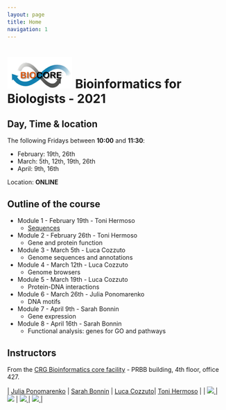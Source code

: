 ```yaml
---
layout: page
title: Home
navigation: 1
---
```


# ![logo](https://raw.githubusercontent.com/CRG-CNAG/BioCoreMiscOpen/master/logo/biocore-logo_small.png) Bioinformatics for Biologists - 2021

## Day, Time & location

The following Fridays between **10:00** and **11:30**:
* February: 19th, 26th
* March: 5th, 12th, 19th, 26th
* April: 9th, 16th


Location: **ONLINE**


## Outline of the course

* Module 1 - February 19th - Toni Hermoso
	* [Sequences](sequences.md)
* Module 2 - February 26th - Toni Hermoso
	* Gene and protein function
* Module 3 - March 5th - Luca Cozzuto
	* Genome sequences and annotations
* Module 4 - March 12th - Luca Cozzuto
	* Genome browsers
* Module 5 - March 19th - Luca Cozzuto
	* Protein-DNA interactions
* Module 6 - March 26th - Julia Ponomarenko
	* DNA motifs
* Module 7 - April 9th - Sarah Bonnin
	* Gene expression
* Module 8 - April 16th - Sarah Bonnin
	* Functional analysis: genes for GO and pathways

## Instructors

From the [CRG Bioinformatics core facility](https://biocore.crg.eu/) - PRBB building, 4th floor, office 427.

| [Julia Ponomarenko](mailto:julia.ponomarenko@crg.eu) | [Sarah Bonnin](mailto:sarah.bonnin@crg.eu) | [Luca Cozzuto](mailto:luca.cozzuto@crg.eu)| [Toni Hermoso](mailto:toni.hermoso@crg.eu) |
| <a href="https://biocore.crg.eu/wiki/User:Jponomarenko"><img src="pics/ponomarenko.jpg" width="100"/> </a> | <a href="https://biocore.crg.eu/wiki/User:SBonnin"><img src="pics/sbonnin.jpg" width="100"/></a> | <a href="https://biocore.crg.eu/wiki/User:Lcozzuto"><img src="pics/lcozzuto.jpg" width="100"/> </a> | <a href="https://biocore.crg.eu/wiki/User:Thermoso"><img src="pics/Thermoso.jpg" width="100"/> </a> |





